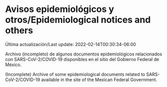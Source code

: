 # Avisos epidemiológicos y otros/Epidemiological notices and others

Última actualización/Last update: 2022-02-14T00:30:34-06:00

Archivo (incompleto) de algunos documentos epidemiológicos relacionados con SARS-CoV-2/COVID-19 disponibles en el sitio del Gobierno Federal de México.

(Incomplete) Archive of some epidemiological documents related to SARS-CoV-2/COVID-19 available in the site of the Mexican Federal Government.
